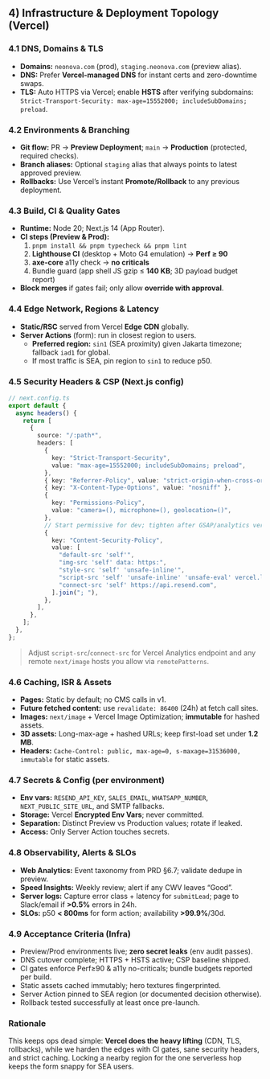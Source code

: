 ## 4) Infrastructure & Deployment Topology (Vercel)

### 4.1 DNS, Domains & TLS

- **Domains:** `neonova.com` (prod), `staging.neonova.com` (preview alias).
- **DNS:** Prefer **Vercel-managed DNS** for instant certs and zero-downtime swaps.
- **TLS:** Auto HTTPS via Vercel; enable **HSTS** after verifying subdomains:  
  `Strict-Transport-Security: max-age=15552000; includeSubDomains; preload`.

### 4.2 Environments & Branching

- **Git flow:** PR → **Preview Deployment**; `main` → **Production** (protected, required checks).
- **Branch aliases:** Optional `staging` alias that always points to latest approved preview.
- **Rollbacks:** Use Vercel’s instant **Promote/Rollback** to any previous deployment.

### 4.3 Build, CI & Quality Gates

- **Runtime:** Node 20; Next.js 14 (App Router).
- **CI steps (Preview & Prod):**
  1. `pnpm install && pnpm typecheck && pnpm lint`
  2. **Lighthouse CI** (desktop + Moto G4 emulation) → **Perf ≥ 90**
  3. **axe-core** a11y check → **no criticals**
  4. Bundle guard (app shell JS gzip ≤ **140 KB**; 3D payload budget report)
- **Block merges** if gates fail; only allow **override with approval**.

### 4.4 Edge Network, Regions & Latency

- **Static/RSC** served from Vercel **Edge CDN** globally.
- **Server Actions** (form): run in closest region to users.
  - **Preferred region:** `sin1` (SEA proximity) given Jakarta timezone; fallback `iad1` for global.
  - If most traffic is SEA, pin region to `sin1` to reduce p50.

### 4.5 Security Headers & CSP (Next.js config)

```ts
// next.config.ts
export default {
  async headers() {
    return [
      {
        source: "/:path*",
        headers: [
          {
            key: "Strict-Transport-Security",
            value: "max-age=15552000; includeSubDomains; preload",
          },
          { key: "Referrer-Policy", value: "strict-origin-when-cross-origin" },
          { key: "X-Content-Type-Options", value: "nosniff" },
          {
            key: "Permissions-Policy",
            value: "camera=(), microphone=(), geolocation=()",
          },
          // Start permissive for dev; tighten after GSAP/analytics verified
          {
            key: "Content-Security-Policy",
            value: [
              "default-src 'self'",
              "img-src 'self' data: https:",
              "style-src 'self' 'unsafe-inline'",
              "script-src 'self' 'unsafe-inline' 'unsafe-eval' vercel.live",
              "connect-src 'self' https://api.resend.com",
            ].join("; "),
          },
        ],
      },
    ];
  },
};
```

> Adjust `script-src`/`connect-src` for Vercel Analytics endpoint and any remote `next/image` hosts you allow via `remotePatterns`.

### 4.6 Caching, ISR & Assets

- **Pages:** Static by default; no CMS calls in v1.
- **Future fetched content:** use `revalidate: 86400` (24h) at fetch call sites.
- **Images:** `next/image` + Vercel Image Optimization; **immutable** for hashed assets.
- **3D assets:** Long-max-age + hashed URLs; keep first-load set under **1.2 MB**.
- **Headers:** `Cache-Control: public, max-age=0, s-maxage=31536000, immutable` for static assets.

### 4.7 Secrets & Config (per environment)

- **Env vars:** `RESEND_API_KEY`, `SALES_EMAIL`, `WHATSAPP_NUMBER`, `NEXT_PUBLIC_SITE_URL`, and SMTP fallbacks.
- **Storage:** Vercel **Encrypted Env Vars**; never committed.
- **Separation:** Distinct Preview vs Production values; rotate if leaked.
- **Access:** Only Server Action touches secrets.

### 4.8 Observability, Alerts & SLOs

- **Web Analytics:** Event taxonomy from PRD §6.7; validate dedupe in preview.
- **Speed Insights:** Weekly review; alert if any CWV leaves “Good”.
- **Server logs:** Capture error class + latency for `submitLead`; page to Slack/email if **>0.5%** errors in 24h.
- **SLOs:** p50 **< 800ms** for form action; availability **>99.9%**/30d.

### 4.9 Acceptance Criteria (Infra)

- Preview/Prod environments live; **zero secret leaks** (env audit passes).
- DNS cutover complete; HTTPS + HSTS active; CSP baseline shipped.
- CI gates enforce Perf≥90 & a11y no-criticals; bundle budgets reported per build.
- Static assets cached immutably; hero textures fingerprinted.
- Server Action pinned to SEA region (or documented decision otherwise).
- Rollback tested successfully at least once pre-launch.

### Rationale

This keeps ops dead simple: **Vercel does the heavy lifting** (CDN, TLS, rollbacks), while we harden the edges with CI gates, sane security headers, and strict caching. Locking a nearby region for the one serverless hop keeps the form snappy for SEA users.
